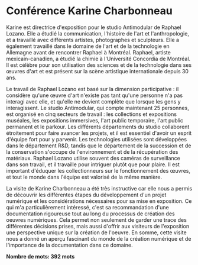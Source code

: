 # Conférence Karine Charbonneau

Karine est directrice d'exposition pour le studio Antimodular de Raphael Lozano. Elle a étudié la communication, l'histoire de l'art et l'anthropologie, et a travaillé avec différents artistes, photographes et sculpteurs. Elle a également travaillé dans le domaine de l'art et de la technologie en Allemagne avant de rencontrer Raphael à Montréal. Raphael, artiste mexicain-canadien, a étudié la chimie à l'Université Concordia de Montréal. Il est célèbre pour son utilisation des sciences et de la technologie dans ses œuvres d'art et est présent sur la scène artistique internationale depuis 30 ans.

Le travail de Raphael Lozano est basé sur la dimension participative : il considère qu'une œuvre d'art n'existe pas tant qu'une personne n'a pas interagi avec elle, et qu'elle ne devient complète que lorsque les gens y interagissent. Le studio Antimodular, qui compte maintenant 25 personnes, est organisé en cinq secteurs de travail : les collections et expositions muséales, les expositions immersives, l'art public temporaire, l'art public permanent et le parkour. Les différents départements du studio collaborent étroitement pour faire avancer les projets, et il est essentiel d'avoir un esprit d'équipe fort pour y parvenir. Les technologies utilisées sont développées dans le département R&D, tandis que le département de la succession et de la conservation s'occupe de l'environnement et de la récupération des matériaux. Raphael Lozano utilise souvent des caméras de surveillance dans son travail, et il travaille pour intriguer plutôt que pour plaire. Il est important d'éduquer les collectionneurs sur le fonctionnement des œuvres, et tout le monde dans l'équipe est valorisé de la même manière.

La visite de Karine Charbonneau a été très instructive car elle nous a permis de découvrir les différentes étapes du développement d'un projet numérique et les considérations nécessaires pour sa mise en exposition. Ce qui m'a particulièrement intéressé, c'est sa recommandation d'une documentation rigoureuse tout au long du processus de création des oeuvres numériques. Cela permet non seulement de garder une trace des différentes décisions prises, mais aussi d'offrir aux visiteurs de l'exposition une perspective unique sur la création de l'oeuvre. En somme, cette visite nous a donné un aperçu fascinant du monde de la création numérique et de l'importance de la documentation dans ce domaine.

**Nombre de mots: 392 mots**
